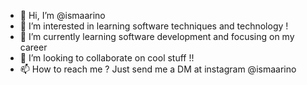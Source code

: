 - 👋 Hi, I’m @ismaarino
- 👀 I’m interested in learning software techniques and technology !
- 🌱 I’m currently learning software development and focusing on my career
- 💞️ I’m looking to collaborate on cool stuff !!
- 📫 How to reach me ? Just send me a DM at instagram @ismaarino

<!---
ismaarino/ismaarino is a ✨ special ✨ repository because its `README.md` (this file) appears on your GitHub profile.
You can click the Preview link to take a look at your changes.
--->
